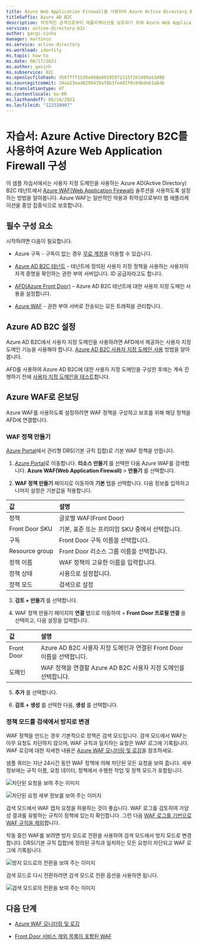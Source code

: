 ```yaml
---
title: Azure Web Application Firewall을 사용하여 Azure Active Directory B2C를 구성하는 자습서
titleSuffix: Azure AD B2C
description: 악의적인 공격으로부터 애플리케이션을 보호하기 위해 Azure Web Application Firewall을 사용하여 Azure Active Directory B2C를 구성하는 자습서
services: active-directory-b2c
author: gargi-sinha
manager: martinco
ms.service: active-directory
ms.workload: identity
ms.topic: how-to
ms.date: 08/17/2021
ms.author: gasinh
ms.subservice: B2C
ms.openlocfilehash: d56ffff1538e068e80195972315f261d09a53d88
ms.sourcegitcommit: 34aa13ead8299439af8b3fe4d1f0c89bde61a6db
ms.translationtype: HT
ms.contentlocale: ko-KR
ms.lasthandoff: 08/18/2021
ms.locfileid: "122530907"
---
```

# <a name="tutorial-configure-azure-web-application-firewall-with-azure-active-directory-b2c"></a>자습서: Azure Active Directory B2C를 사용하여 Azure Web Application Firewall 구성

이 샘플 자습서에서는 사용자 지정 도메인을 사용하는 Azure AD(Active Directory) B2C 테넌트에서 [Azure WAF(Web Application Firewall)](https://azure.microsoft.com/services/web-application-firewall/#overview) 솔루션을 사용하도록 설정하는 방법을 알아봅니다. Azure WAF는 일반적인 악용과 취약성으로부터 웹 애플리케이션을 중앙 집중식으로 보호합니다.

## <a name="prerequisites"></a>필수 구성 요소

시작하려면 다음이 필요합니다.

- Azure 구독 - 구독이 없는 경우 [무료 계정](https://azure.microsoft.com/free/)을 이용할 수 있습니다.

- [Azure AD B2C 테넌트](tutorial-create-tenant.md) - 테넌트에 정의된 사용자 지정 정책을 사용하는 사용자의 자격 증명을 확인하는 권한 부여 서버입니다.  ID 공급자라고도 합니다.

- [AFD(Azure Front Door)](https://docs.microsoft.com/azure/frontdoor/) – Azure AD B2C 테넌트에 대한 사용자 지정 도메인 사용을 설정합니다.  

- [Azure WAF](https://azure.microsoft.com/services/web-application-firewall/#overview) - 권한 부여 서버로 전송되는 모든 트래픽을 관리합니다.

## <a name="azure-ad-b2c-setup"></a>Azure AD B2C 설정

Azure AD B2C에서 사용자 지정 도메인을 사용하려면 AFD에서 제공하는 사용자 지정 도메인 기능을 사용해야 합니다. [Azure AD B2C 사용자 지정 도메인 사용](https://docs.microsoft.com/azure/active-directory-b2c/custom-domain?pivots=b2c-user-flow) 방법을 알아봅니다.  

AFD를 사용하여 Azure AD B2C에 대한 사용자 지정 도메인을 구성한 후에는 계속 진행하기 전에 [사용자 지정 도메인을 테스트](https://docs.microsoft.com/azure/active-directory-b2c/custom-domain?pivots=b2c-custom-policy#test-your-custom-domain)합니다.  

## <a name="onboard-with-azure-waf"></a>Azure WAF로 온보딩

Azure WAF를 사용하도록 설정하려면 WAF 정책을 구성하고 보호를 위해 해당 정책을 AFD에 연결합니다.

### <a name="create-a-waf-policy"></a>WAF 정책 만들기

[Azure Portal](https://portal.azure.com)에서 관리형 DRS(기본 규칙 집합)로 기본 WAF 정책을 만듭니다.

1. [Azure Portal](https://portal.azure.com)로 이동합니다. **리소스 만들기** 를 선택한 다음 Azure WAF를 검색합니다. **Azure WAF(Web Application Firewall)**  > **만들기** 를 선택합니다.

2. **WAF 정책 만들기** 페이지로 이동하여 **기본** 탭을 선택합니다. 다음 정보를 입력하고 나머지 설정은 기본값을 적용합니다.

| 값 | 설명 |
|:--------|:-------|
| 정책 | 글로벌 WAF(Front Door)|
| Front Door SKU | 기본, 표준 또는 프리미엄 SKU 중에서 선택합니다. |
|구독 | Front Door 구독 이름을 선택합니다. |
| Resource group | Front Door 리소스 그룹 이름을 선택합니다. |
| 정책 이름 | WAF 정책의 고유한 이름을 입력합니다. |
| 정책 상태 | 사용으로 설정합니다. |
| 정책 모드 | 검색으로 설정 |

3. **검토 + 만들기** 를 선택합니다.

4. WAF 정책 만들기 페이지의 **연결** 탭으로 이동하여 + **Front Door 프로필 연결** 을 선택하고, 다음 설정을 입력합니다.

| 값 | 설명 |
|:----|:------|
| Front Door | Azure AD B2C 사용자 지정 도메인과 연결된 Front Door 이름을 선택합니다. |
| 도메인 | WAF 정책을 연결할 Azure AD B2C 사용자 지정 도메인을 선택합니다.|

5. **추가** 를 선택합니다.

6. **검토 + 생성** 를 선택한 다음, **생성** 를 선택합니다.

### <a name="change-policy-mode-from-detection-to-prevention"></a>정책 모드를 검색에서 방지로 변경

WAF 정책을 만드는 경우 기본적으로 정책은 검색 모드입니다. 검색 모드에서 WAF는 아무 요청도 차단하지 않으며, WAF 규칙과 일치하는 요청은 WAF 로그에 기록됩니다. WAF 로깅에 대한 자세한 내용은 [Azure WAF 모니터링 및 로깅](https://docs.microsoft.com/azure/web-application-firewall/afds/waf-front-door-monitor)을 참조하세요.

샘플 쿼리는 지난 24시간 동안 WAF 정책에 의해 차단된 모든 요청을 보여 줍니다. 세부 정보에는 규칙 이름, 요청 데이터, 정책에서 수행한 작업 및 정책 모드가 포함됩니다.

![차단된 요청을 보여 주는 이미지](./media/partner-azure-web-application-firewall/blocked-requests-query.png)

![차단된 요청 세부 정보를 보여 주는 이미지](./media/partner-azure-web-application-firewall/blocked-requests-details.png)

검색 모드에서 WAF 캡처 요청을 허용하는 것이 좋습니다. WAF 로그를 검토하여 가양성 결과를 유발하는 규칙이 정책에 있는지 확인합니다. 그런 다음 [WAF 로그를 기반으로 WAF 규칙을 제외](https://docs.microsoft.com/azure/web-application-firewall/afds/waf-front-door-exclusion#define-exclusion-based-on-web-application-firewall-logs)합니다.

작동 중인 WAF를 보려면 방지 모드로 전환을 사용하여 검색 모드에서 방지 모드로 변경합니다. DRS(기본 규칙 집합)에 정의된 규칙과 일치하는 모든 요청이 차단되고 WAF 로그에 기록됩니다.

![방지 모드로의 전환을 보여 주는 이미지](./media/partner-azure-web-application-firewall/switch-to-prevention-mode.png)

검색 모드로 다시 전환하려면 검색 모드로 전환 옵션을 사용하면 됩니다.

![검색 모드로의 전환을 보여 주는 이미지](./media/partner-azure-web-application-firewall/switch-to-detection-mode.png)

## <a name="next-steps"></a>다음 단계

- [Azure WAF 모니터링 및 로깅](https://docs.microsoft.com/azure/web-application-firewall/afds/waf-front-door-monitor/)

- [Front Door 서비스 제외 목록이 포함된 WAF](https://docs.microsoft.com/azure/web-application-firewall/afds/waf-front-door-exclusion/)

